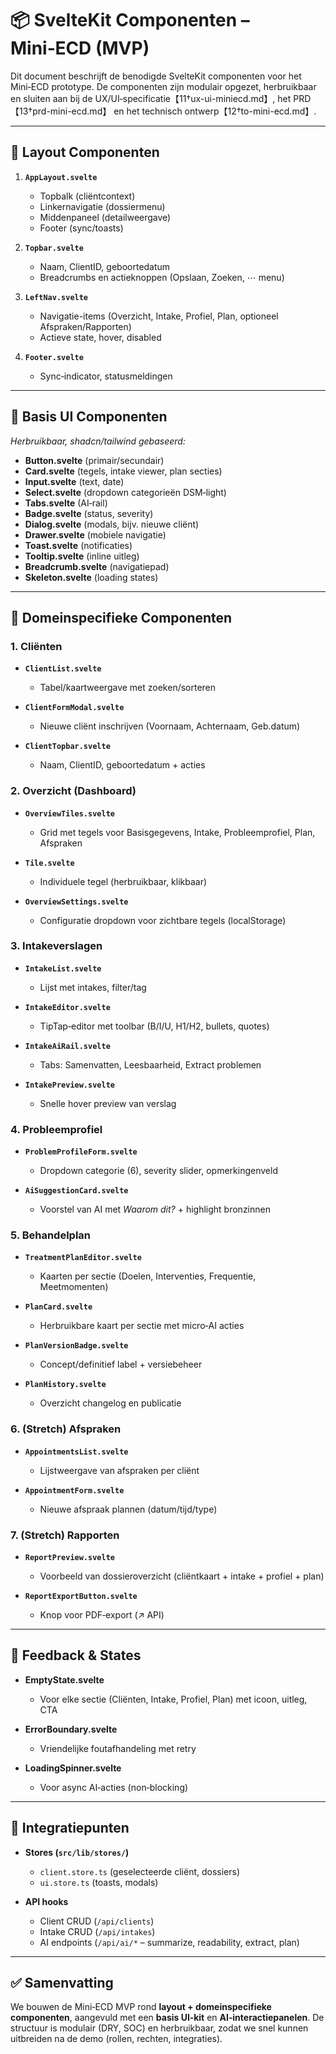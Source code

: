 # 📦 SvelteKit Componenten – Mini‑ECD (MVP)

Dit document beschrijft de benodigde SvelteKit componenten voor het Mini‑ECD prototype. De componenten zijn modulair opgezet, herbruikbaar en sluiten aan bij de UX/UI‑specificatie【11†ux-ui-miniecd.md】, het PRD【13†prd-mini-ecd.md】 en het technisch ontwerp【12†to-mini-ecd.md】.

---

## 🔹 Layout Componenten

1. **`AppLayout.svelte`**

   * Topbalk (cliëntcontext)
   * Linkernavigatie (dossiermenu)
   * Middenpaneel (detailweergave)
   * Footer (sync/toasts)

2. **`Topbar.svelte`**

   * Naam, ClientID, geboortedatum
   * Breadcrumbs en actieknoppen (Opslaan, Zoeken, ⋯ menu)

3. **`LeftNav.svelte`**

   * Navigatie-items (Overzicht, Intake, Profiel, Plan, optioneel Afspraken/Rapporten)
   * Actieve state, hover, disabled

4. **`Footer.svelte`**

   * Sync‑indicator, statusmeldingen

---

## 🔹 Basis UI Componenten

*Herbruikbaar, shadcn/tailwind gebaseerd:*

* **Button.svelte** (primair/secundair)
* **Card.svelte** (tegels, intake viewer, plan secties)
* **Input.svelte** (text, date)
* **Select.svelte** (dropdown categorieën DSM‑light)
* **Tabs.svelte** (AI‑rail)
* **Badge.svelte** (status, severity)
* **Dialog.svelte** (modals, bijv. nieuwe cliënt)
* **Drawer.svelte** (mobiele navigatie)
* **Toast.svelte** (notificaties)
* **Tooltip.svelte** (inline uitleg)
* **Breadcrumb.svelte** (navigatiepad)
* **Skeleton.svelte** (loading states)

---

## 🔹 Domeinspecifieke Componenten

### 1. Cliënten

* **`ClientList.svelte`**

  * Tabel/kaartweergave met zoeken/sorteren
* **`ClientFormModal.svelte`**

  * Nieuwe cliënt inschrijven (Voornaam, Achternaam, Geb.datum)
* **`ClientTopbar.svelte`**

  * Naam, ClientID, geboortedatum + acties

### 2. Overzicht (Dashboard)

* **`OverviewTiles.svelte`**

  * Grid met tegels voor Basisgegevens, Intake, Probleemprofiel, Plan, Afspraken
* **`Tile.svelte`**

  * Individuele tegel (herbruikbaar, klikbaar)
* **`OverviewSettings.svelte`**

  * Configuratie dropdown voor zichtbare tegels (localStorage)

### 3. Intakeverslagen

* **`IntakeList.svelte`**

  * Lijst met intakes, filter/tag
* **`IntakeEditor.svelte`**

  * TipTap‑editor met toolbar (B/I/U, H1/H2, bullets, quotes)
* **`IntakeAiRail.svelte`**

  * Tabs: Samenvatten, Leesbaarheid, Extract problemen
* **`IntakePreview.svelte`**

  * Snelle hover preview van verslag

### 4. Probleemprofiel

* **`ProblemProfileForm.svelte`**

  * Dropdown categorie (6), severity slider, opmerkingenveld
* **`AiSuggestionCard.svelte`**

  * Voorstel van AI met *Waarom dit?* + highlight bronzinnen

### 5. Behandelplan

* **`TreatmentPlanEditor.svelte`**

  * Kaarten per sectie (Doelen, Interventies, Frequentie, Meetmomenten)
* **`PlanCard.svelte`**

  * Herbruikbare kaart per sectie met micro‑AI acties
* **`PlanVersionBadge.svelte`**

  * Concept/definitief label + versiebeheer
* **`PlanHistory.svelte`**

  * Overzicht changelog en publicatie

### 6. (Stretch) Afspraken

* **`AppointmentsList.svelte`**

  * Lijstweergave van afspraken per cliënt
* **`AppointmentForm.svelte`**

  * Nieuwe afspraak plannen (datum/tijd/type)

### 7. (Stretch) Rapporten

* **`ReportPreview.svelte`**

  * Voorbeeld van dossieroverzicht (cliëntkaart + intake + profiel + plan)
* **`ReportExportButton.svelte`**

  * Knop voor PDF‑export (↗ API)

---

## 🔹 Feedback & States

* **EmptyState.svelte**

  * Voor elke sectie (Cliënten, Intake, Profiel, Plan) met icoon, uitleg, CTA
* **ErrorBoundary.svelte**

  * Vriendelijke foutafhandeling met retry
* **LoadingSpinner.svelte**

  * Voor async AI‑acties (non‑blocking)

---

## 🔹 Integratiepunten

* **Stores (`src/lib/stores/`)**

  * `client.store.ts` (geselecteerde cliënt, dossiers)
  * `ui.store.ts` (toasts, modals)

* **API hooks**

  * Client CRUD (`/api/clients`)
  * Intake CRUD (`/api/intakes`)
  * AI endpoints (`/api/ai/*` – summarize, readability, extract, plan)

---

## ✅ Samenvatting

We bouwen de Mini‑ECD MVP rond **layout + domeinspecifieke componenten**, aangevuld met een **basis UI‑kit** en **AI‑interactiepanelen**. De structuur is modulair (DRY, SOC) en herbruikbaar, zodat we snel kunnen uitbreiden na de demo (rollen, rechten, integraties).

